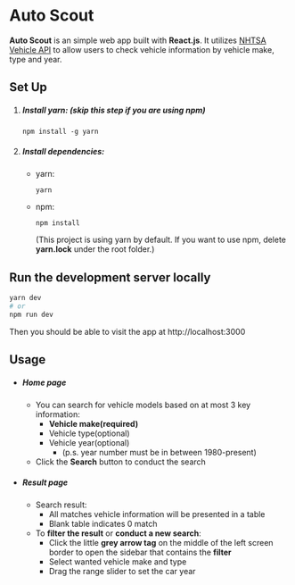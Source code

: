# Auto Scout
**Auto Scout** is an simple web app built with **React.js**. It utilizes [NHTSA Vehicle API](https://vpic.nhtsa.dot.gov/api) to allow users to check vehicle information by vehicle make, type and year.

## Set Up

1. ##### Install **yarn**: (skip this step if you are using **npm**)
   ```
   npm install -g yarn
   ```
2. ##### Install dependencies:

   - yarn:
     ```
     yarn
     ```
   - npm:
     ```
     npm install
     ```
     (This project is using yarn by default. If you want to use npm, delete **yarn.lock** under the root folder.)

## Run the development server locally

```bash
yarn dev
# or
npm run dev
```

Then you should be able to visit the app at http://localhost:3000

## Usage

- ##### Home page
  - You can search for vehicle models based on at most 3 key information:
    - **Vehicle make(required)**
    - Vehicle type(optional)
    - Vehicle year(optional)
      - (p.s. year number must be in between 1980-present)
  - Click the **Search** button to conduct the search

- ##### Result page
  - Search result:
    - All matches vehicle information will be presented in a table
    - Blank table indicates 0 match
  - To **filter the result** or **conduct a new search**:
    - Click the little **grey arrow tag** on the middle of the left screen border to open the sidebar that contains the **filter**
    - Select wanted vehicle make and type
    - Drag the range slider to set the car year